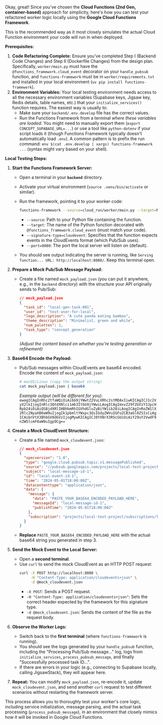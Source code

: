 Okay, great! Since you've chosen the **Cloud Functions (2nd Gen, container-based)** approach for simplicity, here's how you can test your refactored worker logic locally using the **Google Cloud Functions Framework**.

This is the recommended way as it most closely simulates the actual Cloud Function environment your code will run in when deployed.

**Prerequisites:**

1.  **Code Refactoring Complete:** Ensure you've completed Step I (Backend Code Changes) and Step II (Dockerfile Changes) from the design plan. Specifically, `worker/main.py` must have the `@functions_framework.cloud_event` decorator on your `handle_pubsub` function, and `functions-framework` must be in `worker/requirements.txt` and installed in your local environment (`uv pip install functions-framework`).
2.  **Environment Variables:** Your local testing environment needs access to all the necessary environment variables (Supabase keys, Jigsaw key, Redis details, table names, etc.) that your `initialize_services()` function requires. The easiest way is usually to:
    - Make sure your `backend/.env.develop` file has the correct values.
    - Run the Functions Framework from a terminal _where these variables are loaded_. You might need to manually export them (`export CONCEPT_SUPABASE_URL=...`) or use a tool like `python-dotenv` if your script loads it (though Functions Framework typically doesn't automatically load `.env`). A common pattern is to prefix the run command: `env $(cat .env.develop | xargs) functions-framework ...` (syntax might vary based on your shell).

**Local Testing Steps:**

1.  **Start the Functions Framework Server:**

    - Open a terminal in your **`backend`** directory.
    - Activate your virtual environment (`source .venv/bin/activate` or similar).
    - Run the framework, pointing it to your worker code:

      ```bash
      functions-framework --source=cloud_run/worker/main.py --target=handle_pubsub --signature-type=cloudevent --port=8080
      ```

      - `--source`: Path to your Python file containing the function.
      - `--target`: The name of the Python function decorated with `@functions_framework.cloud_event` (must match your code).
      - `--signature-type=cloudevent`: Specifies that the function expects events in the CloudEvents format (which Pub/Sub uses).
      - `--port=8080`: The port the local server will listen on (default).

    - You should see output indicating the server is running, like `Serving function... URL: http://localhost:8080/`. Keep this terminal open.

2.  **Prepare a Mock Pub/Sub Message Payload:**

    - Create a file named `mock_payload.json` (you can put it anywhere, e.g., in the `backend` directory) with the structure your API originally sends to Pub/Sub:
      ```json
      // mock_payload.json
      {
        "task_id": "local-gen-task-001",
        "user_id": "test-user-for-local",
        "logo_description": "A cute panda eating bamboo",
        "theme_description": "Minimalist, green and white",
        "num_palettes": 3,
        "task_type": "concept_generation"
      }
      ```
      _(Adjust the content based on whether you're testing generation or refinement)_

3.  **Base64 Encode the Payload:**

    - Pub/Sub messages within CloudEvents are base64 encoded. Encode the content of `mock_payload.json`:
      ```bash
      # macOS/Linux (copy the output string)
      cat mock_payload.json | base64
      ```
      _Example output (will be different for you):_ `ewogICAgInRhc2tfaWQiOiAibG9jYWwtZ2VuLXRhc2stMDAxIiwKICAgICJ1c2VyX2lkIjogInRlc3QtdXNlci1mb3ItbG9jYWwiLAogICAgImxvZ29fZGVzY3JpcHRpb24iOiAiQSBjdXRlIHBhbmRhIGVhdGluZyBiYW1ib28iLAogICAgInRoZW1lX2Rlc2NyaXB0aW9uIjogIk1pbmltYWxpc3QsIGdyZWVuIGFuZCB3aGl0ZSIsCiAgICAibnVtX3BhbGV0dGVzIjogMywKICAgICJ0YXNrX3R5cGUiOiAiY29uY2VwdF9nZW5lcmF0aW9uIgp9Cg==`

4.  **Create a Mock CloudEvent Structure:**

    - Create a file named `mock_cloudevent.json`:
      ```json
      // mock_cloudevent.json
      {
        "specversion": "1.0",
        "type": "google.cloud.pubsub.topic.v1.messagePublished",
        "source": "//pubsub.googleapis.com/projects/local-test-project/topics/local-test-topic",
        "subject": "local-message-id-1",
        "id": "local-event-id-1",
        "time": "2024-05-01T18:00:00Z",
        "datacontenttype": "application/json",
        "data": {
          "message": {
            "data": "PASTE_YOUR_BASE64_ENCODED_PAYLOAD_HERE",
            "messageId": "local-message-id-1",
            "publishTime": "2024-05-01T18:00:00Z"
          },
          "subscription": "projects/local-test-project/subscriptions/local-test-sub"
        }
      }
      ```
    - **Replace** `PASTE_YOUR_BASE64_ENCODED_PAYLOAD_HERE` with the actual base64 string you generated in step 3.

5.  **Send the Mock Event to the Local Server:**

    - Open a **second terminal**.
    - Use `curl` to send the mock CloudEvent as an HTTP POST request:
      ```bash
      curl -X POST http://localhost:8080 \
           -H "Content-Type: application/cloudevents+json" \
           -d @mock_cloudevent.json
      ```
      - `-X POST`: Sends a POST request.
      - `-H "Content-Type: application/cloudevents+json"`: Sets the correct header expected by the framework for this signature type.
      - `-d @mock_cloudevent.json`: Sends the content of the file as the request body.

6.  **Observe the Worker Logs:**

    - Switch back to the **first terminal** (where `functions-framework` is running).
    - You should see the logs generated by your `handle_pubsub` function, including the "Processing Pub/Sub message..." log, logs from `initialize_services`, `process_pubsub_message`, and finally "Successfully processed task ID...".
    - If there are errors in your logic (e.g., connecting to Supabase locally, calling JigsawStack), they will appear here.

7.  **Repeat:** You can modify `mock_payload.json`, re-encode it, update `mock_cloudevent.json`, and send another `curl` request to test different scenarios without restarting the framework server.

This process allows you to thoroughly test your worker's core logic, including service initialization, message parsing, and the actual task processing (`process_pubsub_message`), in an environment that closely mimics how it will be invoked in Google Cloud Functions.
